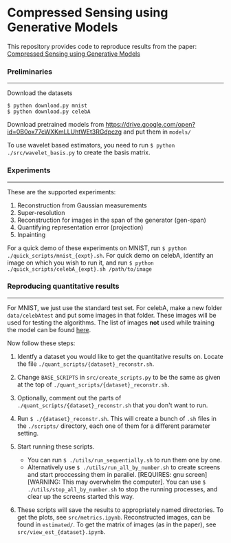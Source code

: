 # Compressed Sensing using Generative Models

This repository provides code to reproduce results from the paper: [Compressed Sensing using Generative Models](https://arxiv.org/abs/1703.03208)

### Preliminaries
---

Download the datasets
```shell
$ python download.py mnist
$ python download.py celebA
```

Download pretrained models from <https://drive.google.com/open?id=0B0ox77cWXKmLLUhtWEt3RGdpczg> and put them in ```models/```

To use wavelet based estimators, you need to run ```$ python ./src/wavelet_basis.py``` to create the basis matrix.

### Experiments
---
These are the supported experiments:

1. Reconstruction from Gaussian measurements
2. Super-resolution
3. Reconstruction for images in the span of the generator (gen-span)
4. Quantifying representation error (projection)
5. Inpainting

For a quick demo of these experiments on MNIST, run ```$ python ./quick_scripts/mnist_{expt}.sh```. For quick demo on celebA, identify an image on which you wish to run it, and run ```$ python ./quick_scripts/celebA_{expt}.sh /path/to/image```

### Reproducing quantitative results
---

For MNIST, we just use the standard test set. For celebA, make a new folder ```data/celebAtest``` and put some images in that folder. These images will be used for testing the algorithms. The list of images **not** used while training the model can be found [here](https://drive.google.com/open?id=0B0ox77cWXKmLb2pscng0dWlrMjg). 

Now follow these steps:

1. Identfy a dataset you would like to get the quantitative results on. Locate the file ```./quant_scripts/{dataset}_reconstr.sh```.

2. Change ```BASE_SCRIPTS``` in ```src/create_scripts.py``` to be the same as given at the top of ```./quant_scripts/{dataset}_reconstr.sh```.

3. Optionally, comment out the parts of ```./quant_scripts/{dataset}_reconstr.sh``` that you don't want to run.

4. Run  ```$ ./{dataset}_reconstr.sh```. This will create a bunch of ```.sh``` files in the ```./scripts/``` directory, each one of them for a different parameter setting.

5. Start running these scripts.
    - You can run ```$ ./utils/run_sequentially.sh``` to run them one by one.
    - Alternatively use ```$ ./utils/run_all_by_number.sh``` to create screens and start proccessing them in parallel. [REQUIRES: gnu screen][WARNING: This may overwhelm the computer]. You can use ```$ ./utils/stop_all_by_number.sh``` to stop the running processes, and clear up the screens started this way.

6. These scripts will save the results to appropriately named directories. To get the plots, see ```src/metrics.ipynb```. Reconstructed images, can be found in ```estimated/```. To get the matrix of images (as in the paper), see ```src/view_est_{dataset}.ipynb```.
